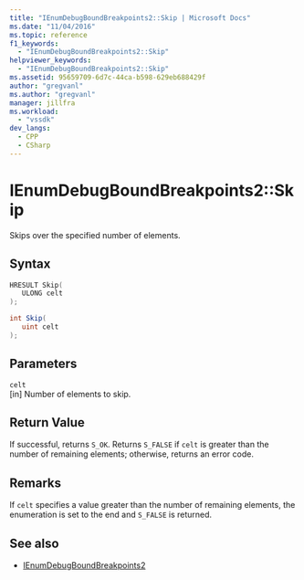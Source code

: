 ```yaml
---
title: "IEnumDebugBoundBreakpoints2::Skip | Microsoft Docs"
ms.date: "11/04/2016"
ms.topic: reference
f1_keywords:
  - "IEnumDebugBoundBreakpoints2::Skip"
helpviewer_keywords:
  - "IEnumDebugBoundBreakpoints2::Skip"
ms.assetid: 95659709-6d7c-44ca-b598-629eb688429f
author: "gregvanl"
ms.author: "gregvanl"
manager: jillfra
ms.workload:
  - "vssdk"
dev_langs:
  - CPP
  - CSharp
---
```

# IEnumDebugBoundBreakpoints2::Skip
Skips over the specified number of elements.

## Syntax

```cpp
HRESULT Skip(
   ULONG celt
);
```

```csharp
int Skip(
   uint celt
);
```

## Parameters
`celt`\
[in] Number of elements to skip.

## Return Value
 If successful, returns `S_OK`. Returns `S_FALSE` if `celt` is greater than the number of remaining elements; otherwise, returns an error code.

## Remarks
 If `celt` specifies a value greater than the number of remaining elements, the enumeration is set to the end and `S_FALSE` is returned.

## See also
- [IEnumDebugBoundBreakpoints2](../../../extensibility/debugger/reference/ienumdebugboundbreakpoints2.md)